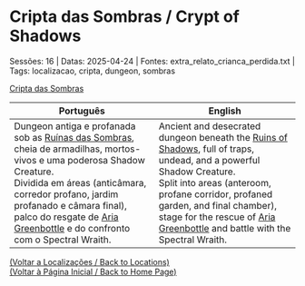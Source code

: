 
# Cripta das Sombras / Crypt of Shadows

Sessões: 16 | Datas: 2025-04-24 | Fontes: extra_relato_crianca_perdida.txt | Tags: localizacao, cripta, dungeon, sombras

[Cripta das Sombras](cripta_das_sombras.png)

| Português | English |
|-----------|---------|
| Dungeon antiga e profanada sob as [Ruínas das Sombras](ruinas_das_sombras.md), cheia de armadilhas, mortos-vivos e uma poderosa Shadow Creature.<br>Dividida em áreas (anticâmara, corredor profano, jardim profanado e câmara final), palco do resgate de [Aria Greenbottle](aria_greenbottle.md) e do confronto com o Spectral Wraith. | Ancient and desecrated dungeon beneath the [Ruins of Shadows](ruinas_das_sombras.md), full of traps, undead, and a powerful Shadow Creature.<br>Split into areas (anteroom, profane corridor, profaned garden, and final chamber), stage for the rescue of [Aria Greenbottle](aria_greenbottle.md) and battle with the Spectral Wraith. |

[(Voltar a Localizações / Back to Locations)](localizacoes.md)  
[(Voltar à Página Inicial / Back to Home Page)](home.md)

